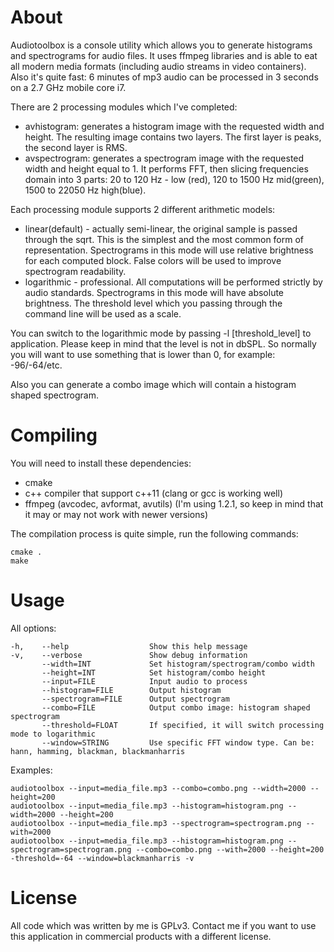 About
============

Audiotoolbox is a console utility which allows you to generate histograms and spectrograms for audio files.
It uses ffmpeg libraries and is able to eat all modern media formats (including audio streams in video containers).
Also it's quite fast: 6 minutes of mp3 audio can be processed in 3 seconds on a 2.7 GHz mobile core i7.

There are 2 processing modules which I've completed:

- avhistogram: generates a histogram image with the requested width and height. The resulting image contains two layers. The first layer is peaks, the second layer is RMS. 
- avspectrogram: generates a spectrogram image with the requested width and height equal to 1. It performs FFT, then slicing frequencies domain into 3 parts: 20 to 120 Hz - low (red), 120 to 1500 Hz mid(green), 1500 to 22050 Hz high(blue).

Each processing module supports 2 different arithmetic models: 

- linear(default) - actually semi-linear, the original sample is passed through the sqrt. This is the simplest and the most common form of representation. Spectrograms in this mode will use relative brightness for each computed block. False colors will be used to improve spectrogram readability.
- logarithmic - professional. All computations will be performed strictly by audio standards. Spectrograms in this mode will have absolute brightness. The threshold level which you passing through the command line will be used as a scale.

You can switch to the logarithmic mode by passing -l [threshold_level] to application. 
Please keep in mind that the level is not in dbSPL. So normally you will want to use something that is lower than 0, for example: -96/-64/etc.

Also you can generate a combo image which will contain a histogram shaped spectrogram.

Compiling
============

You will need to install these dependencies:

- cmake
- c++ compiler that support c++11 (clang or gcc is working well)
- ffmpeg (avcodec, avformat, avutils) (I'm using 1.2.1, so keep in mind that it may or may not work with newer versions)

The compilation process is quite simple, run the following commands:

    cmake .
    make

Usage
============

All options:

    -h,    --help                  Show this help message
    -v,    --verbose               Show debug information
           --width=INT             Set histogram/spectrogram/combo width
           --height=INT            Set histogram/combo height
           --input=FILE            Input audio to process
           --histogram=FILE        Output histogram
           --spectrogram=FILE      Output spectrogram
           --combo=FILE            Output combo image: histogram shaped spectrogram
           --threshold=FLOAT       If specified, it will switch processing mode to logarithmic
           --window=STRING         Use specific FFT window type. Can be: hann, hamming, blackman, blackmanharris

Examples:

    audiotoolbox --input=media_file.mp3 --combo=combo.png --width=2000 --height=200
    audiotoolbox --input=media_file.mp3 --histogram=histogram.png --width=2000 --height=200
    audiotoolbox --input=media_file.mp3 --spectrogram=spectrogram.png --with=2000
    audiotoolbox --input=media_file.mp3 --histogram=histogram.png --spectrogram=spectrogram.png --combo=combo.png --with=2000 --height=200 -threshold=-64 --window=blackmanharris -v

License
============

All code which was written by me is GPLv3.
Contact me if you want to use this application in commercial products with a different license.
